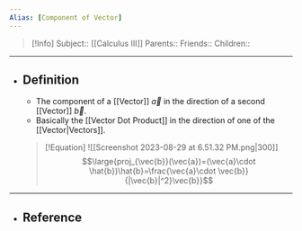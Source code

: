 ```yaml
---
Alias: [Component of Vector]
---
```

> [!Info]
> Subject:: [[Calculus III]]
> Parents:: 
> Friends:: 
> Children:: 
---
- ## Definition
	- The component of a [[Vector]] $\vec{a}$ in the direction of a second [[Vector]] $\vec{b}$.
	- Basically the [[Vector Dot Product]] in the direction of one of the [[Vector|Vectors]].
	> [!Equation]
	> ![[Screenshot 2023-08-29 at 6.51.32 PM.png|300]]
	> $$\large{proj_{\vec{b}}(\vec{a})=(\vec{a}\cdot \hat{b})\hat{b}=\frac{\vec{a}\cdot \vec{b}}{|\vec{b}|^2}\vec{b}}$$
---
- ## Reference